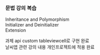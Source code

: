 ### 문법 강의 복습
Inheritance and Polymorphism<br>
Initializer and Deinitializer<br>
Extension<br>

과제 api custom tableviewcell로 구현 완료<br>
날씨앱 관련 강의 내용 개인프로젝트에 적용 완료<br>
